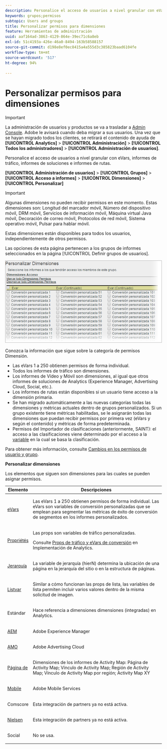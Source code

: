 ```yaml
---
description: Personalice el acceso de usuarios a nivel granular con eVars, informes de tráfico, informes de soluciones e informes de rutas.
keywords: grupos;permisos
subtopic: Users and groups
title: Personalizar permisos para dimensiones
feature: Herramientas de administración
uuid: aaf164ad-3863-4129-864e-39ec71c6a8eb
exl-id: 51c4193a-426e-46a0-8494-163b58588157
source-git-commit: d198e8ef0ec8415a4a555d3c385823baad6104fe
workflow-type: tm+mt
source-wordcount: '517'
ht-degree: 94%

---
```


# Personalizar permisos para dimensiones

>[!IMPORTANT]
>
>La administración de usuarios y productos se va a trasladar a [Admin Console](https://helpx.adobe.com/es/enterprise/using/admin-console.html). Adobe le avisará cuando deba migrar a sus usuarios. Una vez que se hayan migrado todos los clientes, se retirará el contenido de ayuda de **[!UICONTROL Analytics]** > **[!UICONTROL Administración]** > **[!UICONTROL Todos los administradores]** > **[!UICONTROL Administración de usuarios]**.

Personalice el acceso de usuarios a nivel granular con eVars, informes de tráfico, informes de soluciones e informes de rutas.

**[!UICONTROL Administración de usuarios]** > **[!UICONTROL Grupos]** > **[!UICONTROL Acceso a informes]** > **[!UICONTROL Dimensiones]** > **[!UICONTROL Personalizar]**

>[!IMPORTANT]
>
>Algunas dimensiones no pueden recibir permisos en este momento. Estas dimensiones son: Longitud del marcador móvil, Número del dispositivo móvil, DRM móvil, Servicios de información móvil, Máquina virtual Java móvil, Decoración de correo móvil, Protocolos de red móvil, Sistema operativo móvil, Pulsar para hablar móvil.
>
>Estas dimensiones están disponibles para todos los usuarios, independientemente de otros permisos.

Las opciones de esta página pertenecen a los grupos de informes seleccionados en la página [!UICONTROL Definir grupos de usuarios].

![](assets/permissions-dimensions.png)

Conozca la información que sigue sobre la categoría de permisos Dimensión.

* Las eVars 1 a 250 obtienen permisos de forma individual.
* Todos los informes de tráfico son dimensiones.
* Los informes de Vídeo y Móvil son dimensiones, al igual que otros informes de soluciones de Analytics (Experience Manager, Advertising Cloud, Social, etc.).
* Los informes de rutas están disponibles si un usuario tiene acceso a la dimensión primaria.
* Se han migrado automáticamente a las nuevas categorías todas las dimensiones y métricas actuales dentro de grupos personalizados. Si un grupo existente tiene métricas habilitadas, se le asignarán todas las dimensiones que puedan recibir permisos por primera vez (eVars y según el contenido) y métricas de forma predeterminada.
* Permisos del Importador de clasificaciones (anteriormente, SAINT): el acceso a las clasificaciones viene determinado por el acceso a la [variable](https://docs.adobe.com/content/help/es-ES/analytics/components/classifications/c-classifications.html) en la cual se basa la clasificación.

Para obtener más información, consulte [Cambios en los permisos de usuario y grupo](https://docs.adobe.com/content/help/es-ES/analytics/admin/user-product-management/user-management/permissions-changes.html).

**Personalizar dimensiones**

Los elementos que siguen son dimensiones para las cuales se pueden asignar permisos.

<table id="table_F37D74A1619A4560A5F5651E855DAF1C"> 
 <thead> 
  <tr> 
   <th colname="col1" class="entry"> Elemento </th> 
   <th colname="col2" class="entry"> Descripciones </th> 
  </tr> 
 </thead>
 <tbody> 
  <tr> 
   <td colname="col1"> <p> <a href="/help/admin/admin/conversion-var-admin/conversion-var-admin.md"> eVars </a> </p> </td> 
   <td colname="col2"> <p>Las eVars 1 a 250 obtienen permisos de forma individual. Las eVars son variables de conversión personalizadas que se emplean para segmentar las métricas de éxito de conversión de segmentos en los informes personalizados. </p> </td> 
  </tr> 
  <tr> 
   <td colname="col1"> <p> <a href="https://docs.adobe.com/content/help/es-ES/analytics/implementation/vars/page-vars/evar.html"> Propriétés </a> </p> </td> 
   <td colname="col2"> <p>Las props son variables de tráfico personalizadas. </p> <p>Consulte <a href="https://docs.adobe.com/content/help/en/analytics/implementation/vars/page-vars/evar.html">Props de tráfico y eVars de conversión</a> en Implementación de Analytics. </p> </td> 
  </tr> 
  <tr> 
   <td colname="col1"> <p> <a href="https://docs.adobe.com/content/help/es-ES/analytics/implementation/vars/page-vars/page-variables.html"> Jerarquía </a> </p> </td> 
   <td colname="col2"> <p> La variable de jerarquía (hierN) determina la ubicación de una página en la jerarquía del sitio o en la estructura de páginas. </p> </td> 
  </tr> 
  <tr> 
   <td colname="col1"> <p> <a href="https://docs.adobe.com/content/help/en/analytics/implementation/vars/page-vars/page-variables.html"> Listvar </a> </p> </td> 
   <td colname="col2"> <p> Similar a cómo funcionan las props de lista, las variables de lista permiten incluir varios valores dentro de la misma solicitud de imagen. </p> </td> 
  </tr> 
  <tr> 
   <td colname="col1"> <p>Estándar </p> </td> 
   <td colname="col2"> <p>Hace referencia a dimensiones dimensiones (integradas) en Analytics. </p> </td> 
  </tr> 
  <tr> 
   <td colname="col1"> <p> <a href="https://helpx.adobe.com/es/support/experience-manager.html"> AEM </a> </p> </td> 
   <td colname="col2"> <p>Adobe Experience Manager </p> </td> 
  </tr> 
  <tr> 
   <td colname="col1"> <p> <a href="https://helpx.adobe.com/es/support/advertising-cloud.html"> AMO </a> </p> </td> 
   <td colname="col2"> <p>Adobe Advertising Cloud </p> </td> 
  </tr> 
  <tr> 
   <td colname="col1"> <p> <a href="https://docs.adobe.com/content/help/es-ES/analytics/analyze/activity-map/activity-map.html"> Página de </a> </p> </td> 
   <td colname="col2"> <p> Dimensiones de los informes de Activity Map: Página de Activity Map; Vínculo de Activity Map; Región de Activity Map; Vínculo de Activity Map por región; Activity Map XY </p> </td> 
  </tr> 
  <tr> 
   <td colname="col1"> <p> <a href="https://docs.adobe.com/content/help/es-ES/media-analytics/using/media-overview.html"> Mobile </a> </p> </td> 
   <td colname="col2"> <p>Adobe Mobile Services </p> </td> 
  </tr> 
  <tr> 
   <td colname="col1"> <p> Comscore </p> </td> 
   <td colname="col2"> <p>Esta integración de partners ya no está activa. </p> </td> 
  </tr> 
  <tr> 
   <td colname="col1"> <p> <a href="https://docs.adobe.com/content/help/en/media-analytics/using/media-overview.html"> Nielsen </a> </p> </td> 
   <td colname="col2"> <p>Esta integración de partners ya no está activa. </p> </td> 
  </tr> 
  <tr> 
   <td colname="col1"> <p> Social </p> </td> 
   <td colname="col2"> <p>No se usa. </p> </td> 
  </tr> 
 </tbody> 
</table>
